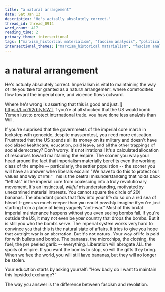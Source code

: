 ```yaml
---
title: "a natural arrangement"
date: Sat Jan 13
description: "He's actually absolutely correct."
thread_id: thread_0914
word_count: 417
reading_time: 2
primary_theme: intersectional
tags: ["marxism_historical materialism", "fascism analysis", "political economy", "imperialism_colonialism", "covid_public health politics", "organizational theory"]
intersectional_themes: ["marxism_historical materialism", "fascism analysis", "political economy", "imperialism_colonialism", "covid_public health politics", "organizational theory"]
---
```


# a natural arrangement

He's actually absolutely correct. Imperialism is vital to maintaining the way of life you take for granted as a natural arrangement, where commodities flow toward the imperial core, and violence flows outward.

Where he's wrong is asserting that this is good and just. 🧵 https://t.co/R2rbtyfsWT If you're at all shocked that the US would bomb Yemen just to protect international trade, you have done less analysis than Will.

If you're surprised that the governments of the imperial core march in lockstep with genocide, despite mass protest, you need more education. Frustrated that the US spends all its money on its military and doesn't have socialized healthcare, education, paid leave, and all the other trappings of social democracy? Don't worry: it's not irrational! It's a calculated allocation of resources toward maintaining the empire. The sooner you wrap your head around the fact that imperialism materially benefits even the working class of the empire -- particularly, the settler population -- the sooner you will have an answer when liberals exclaim "We have to do this to protect our values and way of life!" This is the central misunderstanding that holds back "leftists" in the imperial core from coalescing into a truly revolutionary movement. It's an instinctual, *willful* misunderstanding, motivated by unexamined material interests. You cannot square the circle of 20¢ bananas. The abundant goods that flow into your life do so on a red sea of blood. It goes so much deeper than you could possibly imagine if you're just starting from a place of being vaguely "anti-war." Most of this brutal imperial maintenance happens without you even seeing bombs fall. If you're outside the US, it may not even be *your* country that drops the bombs. But it is still you who the bombs serve. The imperial system works very hard to convince you that this is the natural state of affairs. It tries to give you hope that outright war is an aberration. But it's not natural. Your way of life is paid for with bullets and bombs. The bananas, the microchips, the clothing, the fuel, the pre peeled garlic -- everything. Liberation will abrogate ALL the spoils of empire. If you want the bombs to stop, so will the gifts they bring. When we free the world, you will still have bananas, but they will no longer be stolen.

Your education starts by asking yourself: "How badly do I want to maintain this lopsided exchange?"

The way you answer is the difference between fascism and revolution.